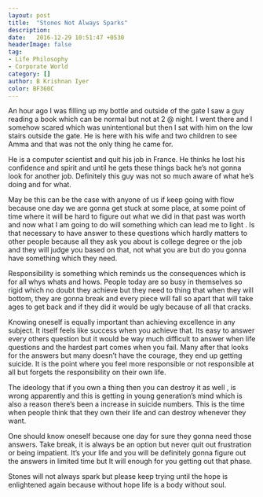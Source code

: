 ```yaml
---
layout: post
title:  "Stones Not Always Sparks"
description:
date:   2016-12-29 10:51:47 +0530
headerImage: false
tag:
- Life Philosophy
- Corporate World
category: []
author: B Krishnan Iyer
color: BF360C
---
```

An hour ago I was filling up my bottle and outside of the gate I saw a guy reading a book which can be normal but not at 2 @ night. I went there and I somehow scared which was unintentional but then I sat with
him on the low stairs outside the gate. He is here with his wife and two children to see Amma and that was
not the only thing he came for.

He is a computer scientist and quit his job in France. He thinks he lost his confidence and spirit and until
he gets these things back he’s not gonna look for another job. Definitely this guy was not so much aware of
what he’s doing and for what.

May be this can be the case with anyone of us if keep going with flow because one day we are gonna get stuck
at some place, at some point of time where it will be hard to figure out what we did in that past was worth
and now what I am going to do will something which can lead me to light . Is that necessary to have answer
to these questions which hardly matters to other people because all they ask you about is college degree or
the job and they will judge you based on that, not what you are but do you gonna have something which they
need.

Responsibility is something which reminds us the consequences which is for all whys whats and hows. People
today are so busy in themselves so rigid which no doubt they achieve but they need to thing that when they
will bottom, they are gonna break and every piece will fall so apart that will take ages to get back and if
they did it would be ugly because of all that cracks.

Knowing oneself is equally important than achieving excellence in any subject. It itself feels like success
when you achieve that. Its easy to answer every others question but it would be way much difficult to answer
when life questions and the hardest part comes when you fail. Many after that looks for the answers but many
doesn’t have the courage, they end up getting suicide. It is the point where you feel more responsible or
not responsible at all but forgets the responsibility on their own life.

The ideology that if you own a thing then you can destroy it as well , is wrong apparently and this is
getting in young generation’s mind which is also a reason there’s been a increase in suicide numbers. This
is the time when people think that they own their life and can destroy whenever they want.

One should know oneself because one day for sure they gonna need those answers. Take break, it is always be
an option but never quit out frustration or being impatient. It’s your life and you will be definitely gonna
figure out the answers in limited time but It will enough for you getting out that phase.

Stones will not always spark but please keep trying until the hope is enlightened again because without hope
life is a body without soul.
